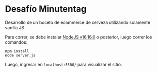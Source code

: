 # Desafío Minutentag

Desarrollo de un boceto de ecommerce de cerveza utilizando solamente vanilla JS.

Para correr, se debe instalar [NodeJS v16.16.0](https://nodejs.org/en/download) o posterior, luego correr los comandos:

```
npm install
node server.js
```

Luego, ingresar en `localhost:5500/` para visualizar el sitio.
